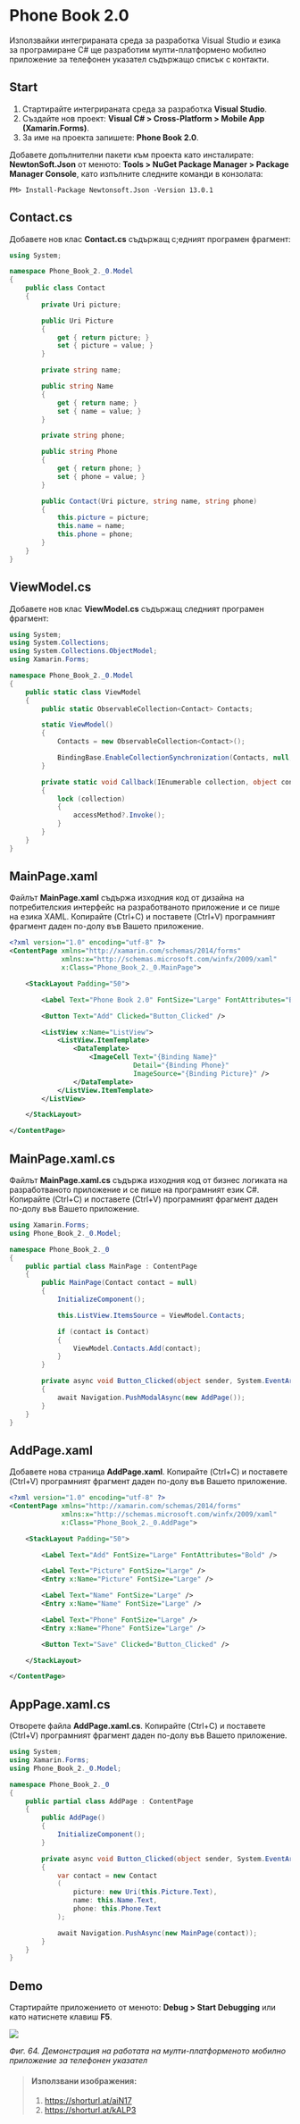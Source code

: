 # Phone Book 2.0

Използвайки интегрираната среда за разработка Visual Studio и езика за програмиране C\# ще разработим мулти-платформено мобилно приложение за телефонен указател съдържащо списък с контакти. 

## Start 

1. Стартирайте интегрираната среда за разработка **Visual Studio**. 
2. Създайте нов проект: **Visual C\# &gt; Cross-Platform &gt; Mobile App \(Xamarin.Forms\)**. 
3. За име на проекта запишете: **Phone Book 2.0**.

Добавете допълнителни пакети към проекта като инсталирате: **NewtonSoft.Json** от менюто: **Tools &gt; NuGet Package Manager &gt; Package Manager Console**, като изпълните следните команди в конзолата:

```
PM> Install-Package Newtonsoft.Json -Version 13.0.1
```

## Contact.cs

Добавете нов клас **Contact.cs** съдържащ с;едният програмен фрагмент:

```csharp
using System;

namespace Phone_Book_2._0.Model
{
    public class Contact
    {
        private Uri picture;

        public Uri Picture
        {
            get { return picture; }
            set { picture = value; }
        }

        private string name;

        public string Name
        {
            get { return name; }
            set { name = value; }
        }

        private string phone;

        public string Phone
        {
            get { return phone; }
            set { phone = value; }
        }

        public Contact(Uri picture, string name, string phone)
        {
            this.picture = picture;
            this.name = name;
            this.phone = phone;
        }
    }
}
```

## ViewModel.cs

Добавете нов клас **ViewModel.cs** съдържащ следният програмен фрагмент:

```csharp
using System;
using System.Collections;
using System.Collections.ObjectModel;
using Xamarin.Forms;

namespace Phone_Book_2._0.Model
{
    public static class ViewModel 
    {
        public static ObservableCollection<Contact> Contacts;

        static ViewModel()
        {
            Contacts = new ObservableCollection<Contact>();

            BindingBase.EnableCollectionSynchronization(Contacts, null, Callback);
        }

        private static void Callback(IEnumerable collection, object context, Action accessMethod, bool writeAccess)
        {
            lock (collection)
            {
                accessMethod?.Invoke();
            }
        }
    }
}
```

## MainPage.xaml

Файлът **MainPage.xaml** съдържа изходния код от дизайна на потребителския интерфейс на разработваното приложение и се пише на езика XAML. Копирайте \(Ctrl+C\) и поставете \(Ctrl+V\) програмният фрагмент даден по-долу във Вашето приложение.

```xml
<?xml version="1.0" encoding="utf-8" ?>
<ContentPage xmlns="http://xamarin.com/schemas/2014/forms"
             xmlns:x="http://schemas.microsoft.com/winfx/2009/xaml"
             x:Class="Phone_Book_2._0.MainPage">

    <StackLayout Padding="50">

        <Label Text="Phone Book 2.0" FontSize="Large" FontAttributes="Bold" />

        <Button Text="Add" Clicked="Button_Clicked" />

        <ListView x:Name="ListView">
            <ListView.ItemTemplate>
                <DataTemplate>
                    <ImageCell Text="{Binding Name}" 
                               Detail="{Binding Phone}" 
                               ImageSource="{Binding Picture}" />
                </DataTemplate>
            </ListView.ItemTemplate>
        </ListView>

    </StackLayout>

</ContentPage>
```

## MainPage.xaml.cs 

Файлът **MainPage.xaml.cs** съдържа изходния код от бизнес логиката на разработваното приложение и се пише на програмният език C\#. Копирайте \(Ctrl+C\) и поставете \(Ctrl+V\) програмният фрагмент даден по-долу във Вашето приложение.

```csharp
using Xamarin.Forms;
using Phone_Book_2._0.Model;

namespace Phone_Book_2._0
{
    public partial class MainPage : ContentPage
    {
        public MainPage(Contact contact = null)
        {
            InitializeComponent();

            this.ListView.ItemsSource = ViewModel.Contacts;

            if (contact is Contact)
            {
                ViewModel.Contacts.Add(contact);
            }
        }

        private async void Button_Clicked(object sender, System.EventArgs e)
        {
            await Navigation.PushModalAsync(new AddPage());
        }
    }
}
```

## AddPage.xaml

Добавете нова страница **AddPage.xaml**. Копирайте \(Ctrl+C\) и поставете \(Ctrl+V\) програмният фрагмент даден по-долу във Вашето приложение.

```xml
<?xml version="1.0" encoding="utf-8" ?>
<ContentPage xmlns="http://xamarin.com/schemas/2014/forms"
             xmlns:x="http://schemas.microsoft.com/winfx/2009/xaml"
             x:Class="Phone_Book_2._0.AddPage">

    <StackLayout Padding="50">

        <Label Text="Add" FontSize="Large" FontAttributes="Bold" />

        <Label Text="Picture" FontSize="Large" />
        <Entry x:Name="Picture" FontSize="Large" />

        <Label Text="Name" FontSize="Large" />
        <Entry x:Name="Name" FontSize="Large" />

        <Label Text="Phone" FontSize="Large" />
        <Entry x:Name="Phone" FontSize="Large" />

        <Button Text="Save" Clicked="Button_Clicked" />

    </StackLayout>

</ContentPage>
```

## AppPage.xaml.cs 

Отворете файла **AddPage.xaml.cs**. Копирайте \(Ctrl+C\) и поставете \(Ctrl+V\) програмният фрагмент даден по-долу във Вашето приложение.

```csharp
using System;
using Xamarin.Forms;
using Phone_Book_2._0.Model;

namespace Phone_Book_2._0
{
    public partial class AddPage : ContentPage
    {
        public AddPage()
        {
            InitializeComponent();
        }

        private async void Button_Clicked(object sender, System.EventArgs e)
        {
            var contact = new Contact
            (
                picture: new Uri(this.Picture.Text),
                name: this.Name.Text,
                phone: this.Phone.Text
            );

            await Navigation.PushAsync(new MainPage(contact));
        }
    }
}
```

## Demo

Стартирайте приложението от менюто: **Debug &gt; Start Debugging** или като натиснете клавиш **F5**.

![](/images/64_Phone_Book_2.0.png)

_Фиг. 64. Демонстрация на работата на мулти-платформеното мобилно приложение за телефонен указател_

> #### Използвани изображения:
> 1. https://shorturl.at/aiN17
> 2. https://shorturl.at/kALP3
